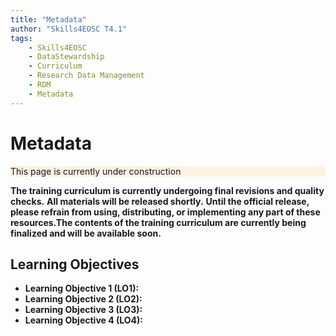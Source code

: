 ```yaml
---
title: "Metadata"
author: "Skills4EOSC T4.1"
tags:
    - Skills4EOSC
    - DataStewardship
    - Curriculum
    - Research Data Management
    - RDM
    - Metadata
---
```


# Metadata

<details open markdown style="border-color: #ff9100;">
<summary style="list-style: none; background-color: #ff91001a;">This page is currently under construction</summary>

**The training curriculum is currently undergoing final revisions and quality checks.**
**All materials will be released shortly.**
**Until the official release, please refrain from using, distributing, or implementing any part of these resources.The contents of the training curriculum are currently being finalized and will be available soon.**

</details>

## Learning Objectives

- **Learning Objective 1 (LO1):**
- **Learning Objective 2 (LO2):**
- **Learning Objective 3 (LO3):**
- **Learning Objective 4 (LO4):**
